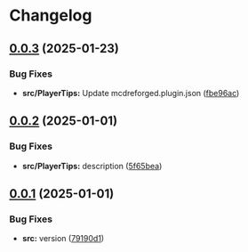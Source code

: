 # Changelog

## [0.0.3](https://github.com/Mooling0602/MSyncSubpacks/compare/msync_player_tips-v0.0.2...msync_player_tips-v0.0.3) (2025-01-23)


### Bug Fixes

* **src/PlayerTips:** Update mcdreforged.plugin.json ([fbe96ac](https://github.com/Mooling0602/MSyncSubpacks/commit/fbe96ac29106e5aa3a329ec4a1a519fe80b7a725))

## [0.0.2](https://github.com/Mooling0602/MSyncSubpacks/compare/msync_player_tips-v0.0.1...msync_player_tips-v0.0.2) (2025-01-01)


### Bug Fixes

* **src/PlayerTips:** description ([5f65bea](https://github.com/Mooling0602/MSyncSubpacks/commit/5f65beabab77102c0d81a4db09e24bc3c37e5b69))

## [0.0.1](https://github.com/Mooling0602/MSyncSubpacks/compare/msync_player_tips-v0.0.0...msync_player_tips-v0.0.1) (2025-01-01)


### Bug Fixes

* **src:** version ([79190d1](https://github.com/Mooling0602/MSyncSubpacks/commit/79190d141e66579a076c80e970e3c69d67488744))
